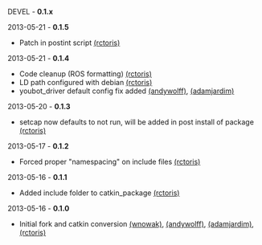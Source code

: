 DEVEL - **0.1.x**

2013-05-21 - **0.1.5**
 * Patch in postint script [(rctoris)](https://github.com/rctoris/)

2013-05-21 - **0.1.4**
 * Code cleanup (ROS formatting) [(rctoris)](https://github.com/rctoris/)
 * LD path configured with debian [(rctoris)](https://github.com/rctoris/)
 * youbot_driver default config fix added [(andywolff)](https://github.com/andywolff/), [(adamjardim)](https://github.com/adamjardim/)

2013-05-20 - **0.1.3**
 * setcap now defaults to not run, will be added in post install of package [(rctoris)](https://github.com/rctoris/)

2013-05-17 - **0.1.2**
 * Forced proper "namespacing" on include files [(rctoris)](https://github.com/rctoris/)

2013-05-16 - **0.1.1**
 * Added include folder to catkin_package [(rctoris)](https://github.com/rctoris/)

2013-05-16 - **0.1.0**
 * Initial fork and catkin conversion [(wnowak)](https://github.com/wnowak), [(andywolff)](https://github.com/andywolff/), [(adamjardim)](https://github.com/adamjardim/), [(rctoris)](https://github.com/rctoris/)
